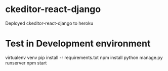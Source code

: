 # ckeditor-react-django
Deployed ckeditor-react-django to heroku

# Test in Development environment
virtualenv venv
pip install -r requirements.txt
npm install
python manage.py runserver
npm start
